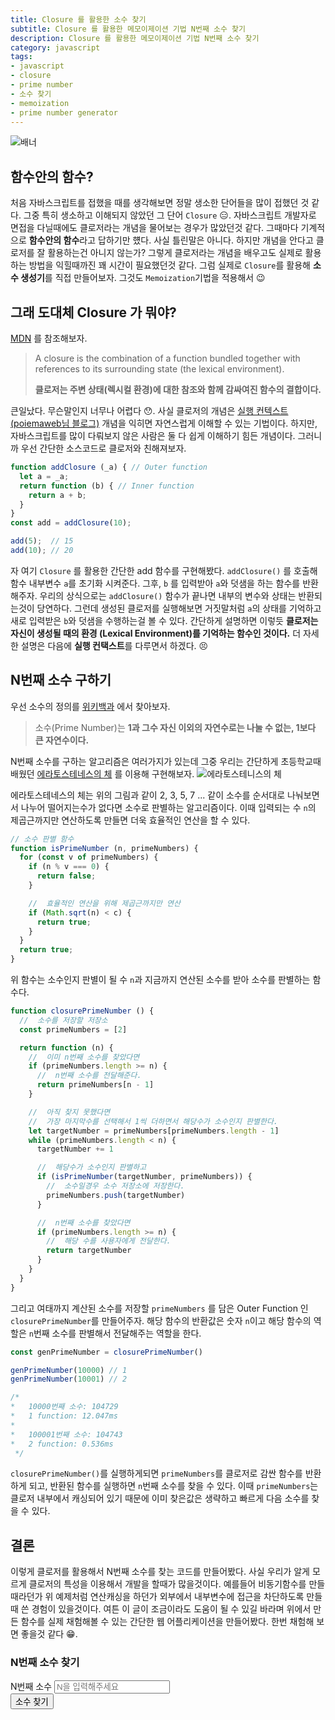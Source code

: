 ```yaml
---
title: Closure 를 활용한 소수 찾기
subtitle: Closure 를 활용한 메모이제이션 기법 N번째 소수 찾기
description: Closure 를 활용한 메모이제이션 기법 N번째 소수 찾기
category: javascript
tags:
- javascript
- closure
- prime number
- 소수 찾기
- memoization
- prime number generator
---
```


![배너](/images/make-prime-number-generator-with-closure/banner.png)

## 함수안의 함수?

처음 자바스크립트를 접했을 때를 생각해보면 정말 생소한 단어들을 많이 접했던 것 같다. 그중 특히 생소하고 이해되지 않았던 그 단어 `Closure` 😑. 
자바스크립트 개발자로 면접을 다닐때에도 클로저라는 개념을 물어보는 경우가 많았던것 같다. 그때마다 기계적으로 **함수안의 함수**라고 답하기만 헀다.
사실 틀린말은 아니다. 하지만 개념을 안다고 클로저를 잘 활용하는건 아니지 않는가? 그렇게 클로저라는 개념을 배우고도 실제로 활용하는 방법을 익힐때까진 꽤 시간이 필요했던것 같다.
그럼 실제로 `Closure`를 활용해 **소수 생성기**를 직접 만들어보자. 그것도 `Memoization`기법을 적용해서 😉

## 그래 도대체 **Closure** 가 뭐야?

[MDN](https://developer.mozilla.org/en-US/docs/Web/JavaScript/Closures) 를 참조해보자.

> A closure is the combination of a function bundled together with references to its surrounding state (the lexical environment).
> 
> **클로저는 주변 상태(렉시컬 환경)에 대한 참조와 함께 감싸여진 함수의 결합이다.**

큰일났다. 무슨말인지 너무나 어렵다 😯. 사실 클로저의 개념은 [실행 컨텍스트(poiemaweb님 블로그)](https://poiemaweb.com/js-execution-context) 개념을 익히면 자연스럽게 이해할 수 있는 기법이다.
하지만, 자바스크립트를 많이 다뤄보지 않은 사람은 둘 다 쉽게 이해하기 힘든 개념이다. 그러니까 우선 간단한 소스코드로 클로저와 친해져보자. 

```js
function addClosure (_a) { // Outer function
  let a = _a;
  return function (b) { // Inner function
    return a + b;
  }
}
const add = addClosure(10);

add(5);  // 15
add(10); // 20
```

자 여기 `Closure` 를 활용한 간단한 add 함수를 구현해봤다. 
`addClosure()` 를 호출해 함수 내부변수 `a`를 초기화 시켜준다. 
그후, `b` 를 입력받아 `a`와 덧샘을 하는 함수를 반환해주자.
우리의 상식으로는 `addClosure()` 함수가 끝나면 내부의 변수와 상태는 반환되는것이 당연하다. 
그런데 생성된 클로저를 실행해보면 거짓말처럼 `a`의 상태를 기억하고 새로 입력받은 `b`와 덧샘을 수행하는걸 볼 수 있다.
간단하게 설명하면 이렇듯 **클로저는 자신이 생성될 때의 환경 (Lexical Environment)를 기억하는 함수인 것이다.**
더 자세한 설명은 다음에 **실행 컨택스트**를 다루면서 하겠다. 😣

## N번째 소수 구하기

우선 소수의 정의를 [위키백과](https://ko.wikipedia.org/wiki/%EC%86%8C%EC%88%98) 에서 찾아보자.

> 소수(Prime Number)는 **1과 그수 자신 이외의 자연수로는 나눌 수 없는, 1보다 큰 자연수이다.**

N번째 소수를 구하는 알고리즘은 여러가지가 있는데 그중 우리는 간단하게 초등학교때 배웠던 [에라토스테네스의 체](https://ko.wikipedia.org/wiki/%EC%97%90%EB%9D%BC%ED%86%A0%EC%8A%A4%ED%85%8C%EB%84%A4%EC%8A%A4%EC%9D%98_%EC%B2%B4) 를 이용해 구현해보자.
![에라토스테니스의 체](/images/make-prime-number-generator-with-closure/Sieve_of_Eratosthenes_animation.gif)

에라토스테네스의 체는 위의 그림과 같이 2, 3, 5, 7 ... 같이 소수를 순서대로 나눠보면서 나누어 떨어지는수가 없다면 소수로 판별하는 알고리즘이다.
이때 입력되는 수 `n`의 제곱근까지만 연산하도록 만들면 더욱 효율적인 연산을 할 수 있다. 
```js
// 소수 판별 함수
function isPrimeNumber (n, primeNumbers) {
  for (const v of primeNumbers) {
    if (n % v === 0) {
      return false;
    }

    //  효율적인 연산을 위해 제곱근까지만 연산
    if (Math.sqrt(n) < c) {
      return true;
    }
  }
  return true;
}
```
위 함수는 소수인지 판별이 될 수 `n`과 지금까지 연산된 소수를 받아 소수를 판별하는 함수다.
```js
function closurePrimeNumber () {
  //  소수를 저장할 저장소
  const primeNumbers = [2]

  return function (n) {
    //  이미 n번째 소수를 찾았다면
    if (primeNumbers.length >= n) {
      //  n번째 소수를 전달해준다.
      return primeNumbers[n - 1]
    }

    //  아직 찾지 못했다면
    //  가장 마지막수를 선택해서 1씩 더하면서 해당수가 소수인지 판별한다.
    let targetNumber = primeNumbers[primeNumbers.length - 1]
    while (primeNumbers.length < n) {
      targetNumber += 1

      //  해당수가 소수인지 판별하고
      if (isPrimeNumber(targetNumber, primeNumbers)) {
        //  소수일경우 소수 저장소에 저장한다.
        primeNumbers.push(targetNumber)
      }

      //  n번째 소수를 찾았다면
      if (primeNumbers.length >= n) {
        //  해당 수를 사용자에게 전달한다.
        return targetNumber
      }
    }
  }
}
```
그리고 여태까지 계산된 소수를 저장할 `primeNumbers` 를 담은 Outer Function 인 `closurePrimeNumber`를 만들어주자. 
해당 함수의 반환값은 숫자 `n`이고 해당 함수의 역할은 `n`번째 소수를 판별해서 전달해주는 역할을 한다.

```js
const genPrimeNumber = closurePrimeNumber()

genPrimeNumber(10000) // 1
genPrimeNumber(10001) // 2

/*
*   10000번째 소수: 104729
*   1 function: 12.047ms
* 
*   100001번째 소수: 104743
*   2 function: 0.536ms
 */
```
`closurePrimeNumber()`를 실행하게되면 `primeNumbers`를 클로저로 감싼 함수를 반환하게 되고, 반환된 함수를 실행하면
`n`번째 소수를 찾을 수 있다. 이때 `primeNumbers`는 클로저 내부에서 캐싱되어 있기 때문에 이미 찾은값은 생략하고 빠르게 다음 소수를 찾을 수 있다. 

## 결론

이렇게 클로저를 활용해서 N번째 소수를 찾는 코드를 만들어봤다.
사실 우리가 알게 모르게 클로저의 특성을 이용해서 개발을 할때가 많을것이다.
예를들어 비동기함수를 만들때라던가 위 예제처럼 연산캐싱을 하던가 외부에서 내부변수에 접근을 차단하도록 만들때 쓴 경험이 있을것이다.
여튼 이 글이 조금이라도 도움이 될 수 있길 바라며 위에서 만든 함수를 실제 채험해볼 수 있는
간단한 웹 어플리케이션을 만들어봤다. 한번 채험해 보면 좋을것 같다 😁.

### **N번째 소수 찾기**

<html>
  <body>
    <div class="w-full flex justify-between">
      <div>
        <label for="input">
          N번째 소수
        </label>
        <input id="input" placeholder="N을 입력해주세요" type="number" class="mx-2 bg-indigo-500 focus:outline-none focus:bg-indigo-300 text-white px-2 py-1 rounded">
      </div>
      <button id="btn" class="bg-indigo-500 hover:bg-indigo-300 text-white px-2 py-1 rounded">
        소수 찾기
      </button>
    </div>
    <div class="w-full mt-2">
      <ul id="result">
      </ul>
    </div>
    <script src="/script/make-prime-number-generator-with-closure/primeNumber.js"></script>
  </body>
</html>
